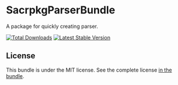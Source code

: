 SacrpkgParserBundle
====================

A package for quickly creating parser.

[![Total Downloads](https://poser.pugx.org/sacrpkg/crud-bundle/downloads)](//packagist.org/packages/sacrpkg/parser-bundle)
[![Latest Stable Version](https://poser.pugx.org/sacrpkg/crud-bundle/v)](//packagist.org/packages/sacrpkg/parser-bundle)

License
-------

This bundle is under the MIT license. See the complete license [in the bundle](LICENSE).
